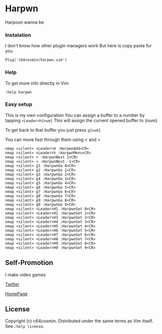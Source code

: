 # Harpwn
Harpoon wanna be

### Instalation

I don't know how other plugin managers work
But here is copy paste for you

```
Plug('c64cosmin/harpwn.vim')
```

### Help

To get more info directly in Vim

```vim
:help harpwn
```

### Easy setup

This is my own configuration
You can assign a buffer to a number by tapping `<Leader>h{num}`
This will assign the current opened buffer to {num}

To get back to that buffer you just press `g{num}`

You can move fast through them using < and >

```vim
nmap <silent> <Leader>H :HarpwnAdd<CR>
nmap <silent> <Leader>h :HarpwnMenu<CR>
nmap <silent> > :HarpwnNext 1<CR>
nmap <silent> < :HarpwnNext -1<CR>
nmap <silent> g1 :HarpwnGo 0<CR>
nmap <silent> g2 :HarpwnGo 1<CR>
nmap <silent> g3 :HarpwnGo 2<CR>
nmap <silent> g4 :HarpwnGo 3<CR>
nmap <silent> g5 :HarpwnGo 4<CR>
nmap <silent> g6 :HarpwnGo 5<CR>
nmap <silent> g7 :HarpwnGo 6<CR>
nmap <silent> g8 :HarpwnGo 7<CR>
nmap <silent> g9 :HarpwnGo 8<CR>
nmap <silent> g0 :HarpwnGo 9<CR>
nmap <silent> <Leader>H1 :HarpwnSet 0<CR>
nmap <silent> <Leader>H2 :HarpwnSet 1<CR>
nmap <silent> <Leader>H3 :HarpwnSet 2<CR>
nmap <silent> <Leader>H4 :HarpwnSet 3<CR>
nmap <silent> <Leader>H5 :HarpwnSet 4<CR>
nmap <silent> <Leader>H6 :HarpwnSet 5<CR>
nmap <silent> <Leader>H7 :HarpwnSet 6<CR>
nmap <silent> <Leader>H8 :HarpwnSet 7<CR>
nmap <silent> <Leader>H9 :HarpwnSet 8<CR>
nmap <silent> <Leader>H0 :HarpwnSet 9<CR>
```

## Self-Promotion

I make video games

[Twitter](http://twitter.com/c64cosmin)

[HomePage](https://stupidrat.com)

## License

Copyright (c) c64cosmin.  Distributed under the same terms as Vim itself.
See `:help license`.
